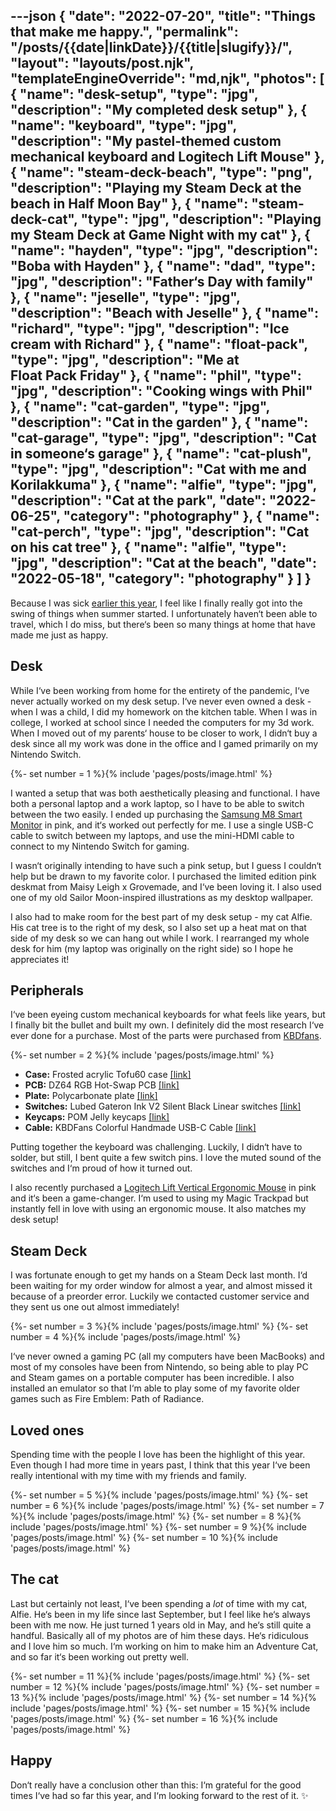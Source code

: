 ---json
{
	"date": "2022-07-20",
	"title": "Things that make me happy.",
	"permalink": "/posts/{{date|linkDate}}/{{title|slugify}}/",
	"layout": "layouts/post.njk",
	"templateEngineOverride": "md,njk",
	"photos": [
		{
			"name": "desk-setup",
			"type": "jpg",
			"description": "My completed desk setup"
		},
		{
			"name": "keyboard",
			"type": "jpg",
			"description": "My pastel-themed custom mechanical keyboard and Logitech Lift Mouse"
		},
		{
			"name": "steam-deck-beach",
			"type": "png",
			"description": "Playing my Steam Deck at the beach in Half Moon Bay"
		},
		{
			"name": "steam-deck-cat",
			"type": "jpg",
			"description": "Playing my Steam Deck at Game Night with my cat"
		},
		{
			"name": "hayden",
			"type": "jpg",
			"description": "Boba with Hayden"
		},
		{
			"name": "dad",
			"type": "jpg",
			"description": "Father‘s Day with family"
		},
		{
			"name": "jeselle",
			"type": "jpg",
			"description": "Beach with Jeselle"
		},
		{
			"name": "richard",
			"type": "jpg",
			"description": "Ice cream with Richard"
		},
		{
			"name": "float-pack",
			"type": "jpg",
			"description": "Me at Float Pack Friday"
		},
		{
			"name": "phil",
			"type": "jpg",
			"description": "Cooking wings with Phil"
		},
		{
			"name": "cat-garden",
			"type": "jpg",
			"description": "Cat in the garden"
		},
		{
			"name": "cat-garage",
			"type": "jpg",
			"description": "Cat in someone‘s garage"
		},
		{
			"name": "cat-plush",
			"type": "jpg",
			"description": "Cat with me and Korilakkuma"
		},
		{
			"name": "alfie",
			"type": "jpg",
			"description": "Cat at the park",
			"date": "2022-06-25",
			"category": "photography"
		},
		{
			"name": "cat-perch",
			"type": "jpg",
			"description": "Cat on his cat tree"
		},
		{
			"name": "alfie",
			"type": "jpg",
			"description": "Cat at the beach",
			"date": "2022-05-18",
			"category": "photography"
		}
	]
}
---

Because I was sick [earlier this year](/posts/2022/03/18/brain-fog/), I feel like I finally really got into the swing of things when summer started. I unfortunately haven‘t been able to travel, which I do miss, but there‘s been so many things at home that have made me just as happy.

## Desk

While I‘ve been working from home for the entirety of the pandemic, I‘ve never actually worked on my desk setup. I‘ve never even owned a desk - when I was a child, I did my homework on the kitchen table. When I was in college, I worked at school since I needed the computers for my 3d work. When I moved out of my parents‘ house to be closer to work, I didn‘t buy a desk since all my work was done in the office and I gamed primarily on my Nintendo Switch.

{%- set number = 1 %}{% include 'pages/posts/image.html' %}

I wanted a setup that was both aesthetically pleasing and functional. I have both a personal laptop and a work laptop, so I have to be able to switch between the two easily. I ended up purchasing the [Samsung M8 Smart Monitor](https://www.samsung.com/us/computing/monitors/smart-monitors/32-m8-4k-smart-monitor-and-streaming-tv-pink-ls32bm80punxgo/) in pink, and it‘s worked out perfectly for me. I use a single USB-C cable to switch between my laptops, and use the mini-HDMI cable to connect to my Nintendo Switch for gaming.

I wasn‘t originally intending to have such a pink setup, but I guess I couldn‘t help but be drawn to my favorite color. I purchased the limited edition pink deskmat from Maisy Leigh x Grovemade, and I‘ve been loving it. I also used one of my old Sailor Moon-inspired illustrations as my desktop wallpaper.

I also had to make room for the best part of my desk setup - my cat Alfie. His cat tree is to the right of my desk, so I also set up a heat mat on that side of my desk so we can hang out while I work. I rearranged my whole desk for him (my laptop was originally on the right side) so I hope he appreciates it!

## Peripherals

I‘ve been eyeing custom mechanical keyboards for what feels like years, but I finally bit the bullet and built my own. I definitely did the most research I‘ve ever done for a purchase. Most of the parts were purchased from [KBDfans](https://kbdfans.com).

{%- set number = 2 %}{% include 'pages/posts/image.html' %}

- **Case:** Frosted acrylic Tofu60 case [[link]](https://kbdfans.com/collections/tofu60/products/tofu-acrylic-frosted-60-case)
- **PCB:** DZ64 RGB Hot-Swap PCB [[link]](https://kbdfans.com/products/dz64-rgb-hot-swap-pcb)
- **Plate:** Polycarbonate plate [[link]](https://kbdfans.com/collections/plate/products/60-pc-material-plate?variant=21206992584762)
- **Switches:** Lubed Gateron Ink V2 Silent Black Linear switches [[link]](https://kbdfans.com/products/gateron-ink-v2-silent-black-linear-switches)
- **Keycaps:** POM Jelly keycaps [[link]](https://flashquark.com/product/pom-jelly-rainbow-keycaps-108-keycap-set/)
- **Cable:** KBDFans Colorful Handmade USB-C Cable [[link]](https://kbdfans.com/products/kbdfans-handmade-custom-mechanical-keyboard-usb-c-cable-2)

Putting together the keyboard was challenging. Luckily, I didn‘t have to solder, but still, I bent quite a few switch pins. I love the muted sound of the switches and I‘m proud of how it turned out.

I also recently purchased a [Logitech Lift Vertical Ergonomic Mouse](https://www.logitech.com/en-us/products/mice/lift-vertical-ergonomic-mouse.html) in pink and it‘s been a game-changer. I‘m used to using my Magic Trackpad but instantly fell in love with using an ergonomic mouse. It also matches my desk setup!

## Steam Deck

I was fortunate enough to get my hands on a Steam Deck last month. I‘d been waiting for my order window for almost a year, and almost missed it because of a preorder error. Luckily we contacted customer service and they sent us one out almost immediately!

<div class="row-double">
{%- set number = 3 %}{% include 'pages/posts/image.html' %}
{%- set number = 4 %}{% include 'pages/posts/image.html' %}
</div>

I‘ve never owned a gaming PC (all my computers have been MacBooks) and most of my consoles have been from Nintendo, so being able to play PC and Steam games on a portable computer has been incredible. I also installed an emulator so that I‘m able to play some of my favorite older games such as Fire Emblem: Path of Radiance.

## Loved ones

Spending time with the people I love has been the highlight of this year. Even though I had more time in years past, I think that this year I‘ve been really intentional with my time with my friends and family.

<div class="row-triple">
{%- set number = 5 %}{% include 'pages/posts/image.html' %}
{%- set number = 6 %}{% include 'pages/posts/image.html' %}
{%- set number = 7 %}{% include 'pages/posts/image.html' %}
{%- set number = 8 %}{% include 'pages/posts/image.html' %}
{%- set number = 9 %}{% include 'pages/posts/image.html' %}
{%- set number = 10 %}{% include 'pages/posts/image.html' %}
</div>

## The cat

Last but certainly not least, I‘ve been spending a *lot* of time with my cat, Alfie. He‘s been in my life since last September, but I feel like he‘s always been with me now. He just turned 1 years old in May, and he‘s still quite a handful. Basically all of my photos are of him these days. He‘s ridiculous and I love him so much. I‘m working on him to make him an Adventure Cat, and so far it‘s been working out pretty well.

<div class="row-triple">
{%- set number = 11 %}{% include 'pages/posts/image.html' %}
{%- set number = 12 %}{% include 'pages/posts/image.html' %}
{%- set number = 13 %}{% include 'pages/posts/image.html' %}
{%- set number = 14 %}{% include 'pages/posts/image.html' %}
{%- set number = 15 %}{% include 'pages/posts/image.html' %}
{%- set number = 16 %}{% include 'pages/posts/image.html' %}
</div>

## Happy

Don‘t really have a conclusion other than this: I‘m grateful for the good times I‘ve had so far this year, and I‘m looking forward to the rest of it. ✨